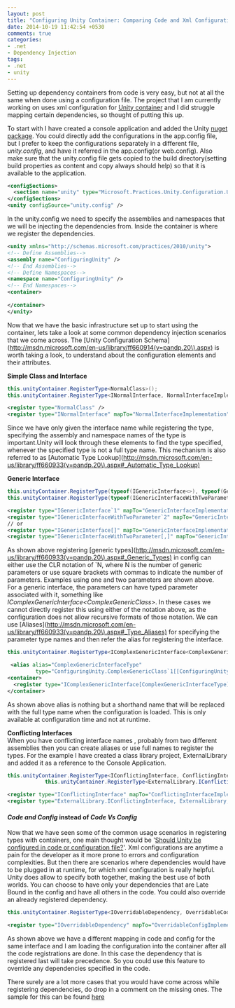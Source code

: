 ```yaml
---
layout: post
title: "Configuring Unity Container: Comparing Code and Xml Configuration Side by Side"
date: 2014-10-19 11:42:54 +0530
comments: true
categories: 
- .net
- Dependency Injection
tags:
- .net
- unity
---
```

Setting up dependency containers from code is very easy, but not at all the same when done using a configuration file. The project that I am currently working on uses xml configuration for [Unity container](https://unity.codeplex.com/) and I did struggle mapping certain dependencies, so thought of putting this up.

To start with I have created a console application and added the Unity [nuget package](https://www.nuget.org/packages/Unity/). You could directly add the configurations in the app.config file, but I prefer to keep the configurations separately in a different file, *unity.config*, and have it referred in the app.config(or web.config). Also make sure that the unity.config file gets copied to the build directory(setting build properties as content and copy always should help) so that it is available to the application.

``` xml app.config
<configSections>
  <section name="unity" type="Microsoft.Practices.Unity.Configuration.UnityConfigurationSection, Microsoft.Practices.Unity.Configuration"/>
</configSections>
<unity configSource="unity.config" />
```
In the unity.config we need to specify the assemblies and namespaces that we will be injecting the dependencies from. Inside the container is where we register the dependencies.

``` xml unity.config
<unity xmlns="http://schemas.microsoft.com/practices/2010/unity">
<!-- Define Assemblies-->
<assembly name="ConfiguringUnity" />
<!-- End Assemblies-->
<!-- Define Namespaces-->
<namespace name="ConfiguringUnity" />
<!-- End Namespaces-->
<container>
  
</container>
</unity>
```

Now that we have the basic infrastructure set up to start using the container, lets take a look at some common dependency injection scenarios that we come across. The [Unity Configuration Schema](http://msdn.microsoft.com/en-us/library/ff660914(v=pandp.20\).aspx) is worth  taking a look, to understand about the configuration elements and their attributes.

**Simple Class and Interface**  
``` csharp C#
this.unityContainer.RegisterType<NormalClass>();
this.unityContainer.RegisterType<INormalInterface, NormalInterfaceImplementation>();
``` 
``` xml unity.config
<register type="NormalClass" />
<register type="INormalInterface" mapTo="NormalInterfaceImplementation" />
``` 
Since we have only given the interface name while registering the type, specifying the assembly and namespace names of the type is important.Unity will look through these elements to find the type specified, whenever the specified type is not a full type name. This mechanism is also referred to as [Automatic Type Lookup](http://msdn.microsoft.com/en-us/library/ff660933(v=pandp.20\).aspx#_Automatic_Type_Lookup)

**Generic Interface**
``` csharp C#
this.unityContainer.RegisterType(typeof(IGenericInterface<>), typeof(GenericInterfaceImplementation<>));
this.unityContainer.RegisterType(typeof(IGenericInterfaceWithTwoParameter<,>), typeof(GenericInterfaceWithTwoParametersImplementation<,>));
```
``` xml unity.config
<register type="IGenericInterface`1" mapTo="GenericInterfaceImplementation`1" />
<register type="IGenericInterfaceWithTwoParameter`2" mapTo="GenericInterfaceWithTwoParametersImplementation`2" />
// or
<register type="IGenericInterface[]" mapTo="GenericInterfaceImplementation[]" />
<register type="IGenericInterfaceWithTwoParameter[,]" mapTo="GenericInterfaceWithTwoParametersImplementation[,]" />
```
As shown above registering [generic types](http://msdn.microsoft.com/en-us/library/ff660933(v=pandp.20\).aspx#_Generic_Types) in config can either use the CLR notation of `N, where N is the number of generic parameters or use square brackets with commas to indicate the number of parameters. Examples using one and two parameters are shown above.   
For a generic interface, the parameters can have typed parameter associated with it, something like *IComplexGenericInterface<ComplexGenericClass<GenericClass>>*. In these cases we cannot directly register this using either of the notation above, as the configuration does not allow recursive formats of those notation. We can use [Aliases](http://msdn.microsoft.com/en-us/library/ff660933(v=pandp.20\).aspx#_Type_Aliases) for specifying the parameter type names and then refer the alias for registering the interface.
``` csharp C#
this.unityContainer.RegisterType<IComplexGenericInterface<ComplexGenericClass<GenericClass>>, ComplexGenericInterfaceImplementation>();
```
```xml unity.config
 <alias alias="ComplexGenericInterfaceType" 
         type="ConfiguringUnity.ComplexGenericClass`1[[ConfiguringUnity.GenericClass, ConfiguringUnity, Version=1.0.0.0, Culture=neutral, PublicKeyToken=null]], ConfiguringUnity, Version=1.0.0.0, Culture=neutral, PublicKeyToken=null" />
<container>
  <register type="IComplexGenericInterface[ComplexGenericInterfaceType]" mapTo="ComplexGenericInterfaceImplementation" />
</container>
```
As shown above alias is nothing but a shorthand name that will be replaced with the full type name when the configuration is loaded. This is only available at configuration time and not at runtime.

**Conflicting Interfaces**   
When you have conflicting interface names , probably from two different assemblies then you can create aliases or use full names to register the types. For the example I have created a class library project, ExternalLibrary and added it as a reference to the Console Application.
``` csharp C#
this.unityContainer.RegisterType<IConflictingInterface, ConflictingInterfaceImplementation>();
            this.unityContainer.RegisterType<ExternalLibrary.IConflictingInterface, ExternalLibrary.ConflictingInterfaceImplementation>();
```
``` xml unity.config
<register type="IConflictingInterface" mapTo="ConflictingInterfaceImplementation" />
<register type="ExternalLibrary.IConflictingInterface, ExternalLibrary, Version=1.0.0.0, Culture=neutral, PublicKeyToken=null" mapTo="ExternalLibrary.ConflictingInterfaceImplementation, ExternalLibrary, Version=1.0.0.0, Culture=neutral, PublicKeyToken=null" />
```

#### ***Code and Config*** instead of ***Code Vs Config***  
 
Now that we have seen some of the common usage scenarios in registering types with containers, one main thought would be '[Should Unity be configured in code or configuration file?](http://stackoverflow.com/questions/5418392/should-unity-be-configured-in-code-or-configuration-file)'. Xml configurations are anytime a pain for the developer as it more prone to errors and configuration complexities. But then there are scenarios where dependencies would have to be plugged in at runtime, for which xml configuration is really helpful. Unity does allow to specify both together, making the best use of both worlds. You can choose to have only your dependencies that are Late Bound in the config and have all others in the code. You could also override an already registered dependency. 
``` csharp C#
this.unityContainer.RegisterType<IOverridableDependency, OverridableCodeImplementation>();
```
``` xml unity.config
<register type="IOverridableDependency" mapTo="OverridableConfigImplementation" />
```
As shown above we have a different mapping in code and config for the same interface and I am loading the configuration into the container after all the  code registrations are done. In this case the dependency that is registered last will take precedence. So you could use this feature to override any dependencies specified in the code.

There surely are a lot more cases that you would have come across while registering dependencies, do drop in a comment on the missing ones. The sample for this can be found [here](https://github.com/rahulpnath/Blog/tree/master/ConfiguringUnity)
<a href="http://www.codeproject.com" style="display:none" rel="tag">CodeProject</a>